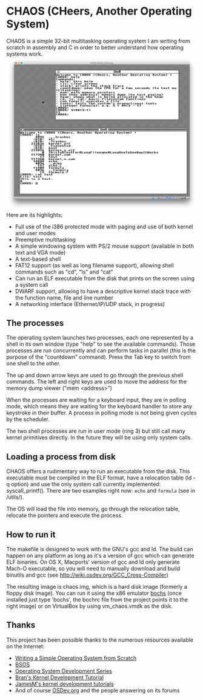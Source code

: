 # CHAOS (CHeers, Another Operating System)

CHAOS is a simple 32-bit multitasking operating system I am writing from scratch in assembly and C in order to better understand how operating systems work.
![](CHAOS.png)
Here are its highlights:

- Full use of the i386 protected mode with paging and use of both kernel and user modes
- Preemptive multitasking
- A simple windowing system with PS/2 mouse support (available in both text and VGA mode)
- A text-based shell
- FAT12 support (as well as long filename support), allowing shell commands such as "cd", "ls" and "cat"
- Can run an ELF executable from the disk that prints on the screen using a system call
- DWARF support, allowing to have a descriptive kernel stack trace with the function name, file and line number
- A networking interface (Ethernet/IP/UDP stack, in progress)

## The processes

The operating system launches two processes, each one represented by a shell in its own window (type "help" to see the available commands). Those processes are run concurrently and can perform tasks in parallel (this is the purpose of the "countdown" command). Press the Tab key to switch from one shell to the other.

The up and down arrow keys are used to go through the previous shell commands. The left and right keys are used to move the address for the memory dump viewer ("mem &lt;address&gt;")

When the processes are waiting for a keyboard input, they are in polling mode, which means they are waiting for the keyboard handler to store any keystroke in their buffer. A process in polling mode is not being given cycles by the scheduler.

The two shell processes are run in user mode (ring 3) but still call many kernel primitives directly. In the future they will be using only system calls.

## Loading a process from disk

CHAOS offers a rudimentary way to run an executable from the disk. This executable must be compiled in the ELF format, have a relocation table (ld -q option) and use the only system call currently implemented: syscall_printf(). There are two examples right now: `echo` and `formula` (see in /utils/).

The OS will load the file into memory, go through the relocation table, relocate the pointers and execute the process.

## How to run it

The makefile is designed to work with the GNU's gcc and ld. The build can happen on any platform as long as it's a version of gcc which can generate ELF binaries. On OS X, Macports' version of gcc and ld only generate Mach-O executable, so you will need to manually download and build binutils and gcc (see http://wiki.osdev.org/GCC_Cross-Compiler)

The resulting image is chaos.img, which is a hard disk image (formerly a floppy disk image). You can run it using the x86 emulator [bochs](http://bochs.sourceforge.net/) (once installed just type 'bochs', the bochrc file from the project points it to the right image) or on VirtualBox by using vm_chaos.vmdk as the disk.

## Thanks

This project has been possible thanks to the numerous resources available on the Internet:

- [Writing a Simple Operating System from Scratch](https://www.cs.bham.ac.uk/~exr/lectures/opsys/10_11/lectures/os-dev.pdf)
- [BSOS](https://github.com/aplabs/bsos)
- [Operating System Development Series](http://www.brokenthorn.com/Resources/OSDevIndex.html)
- [Bran's Kernel Development Tutorial](http://www.osdever.net/bkerndev/Docs/intro.htm)
- [JamesM's kernel development tutorials](http://www.jamesmolloy.co.uk/tutorial_html/)
- And of course [OSDev.org](http://wiki.osdev.org/Main_Page) and the people answering on its forums
